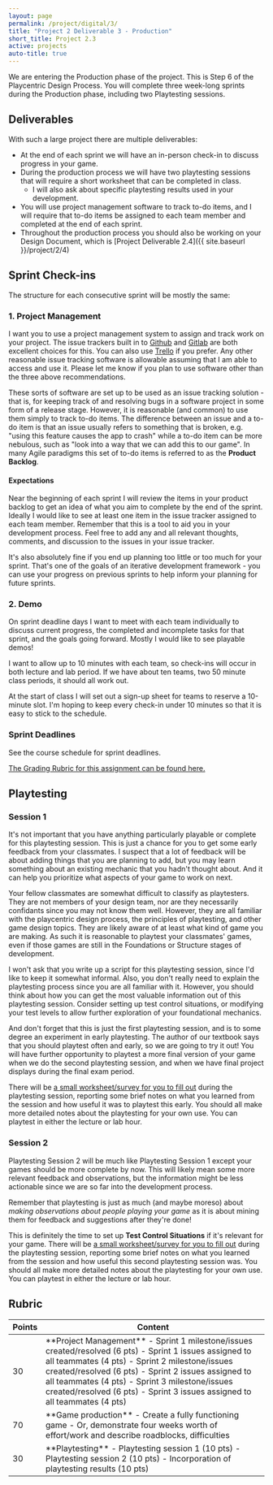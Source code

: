 ```yaml
---
layout: page
permalink: /project/digital/3/
title: "Project 2 Deliverable 3 - Production"
short_title: Project 2.3
active: projects
auto-title: true
---
```


We are entering the Production phase of the project.
This is Step 6 of the Playcentric Design Process.
You will complete three week-long sprints during the Production phase, including two Playtesting sessions.



## Deliverables

With such a large project there are multiple deliverables:

- At the end of each sprint we will have an in-person check-in to discuss progress in your game.
- During the production process we will have two playtesting sessions that will require a short worksheet that can be completed in class.
  - I will also ask about specific playtesting results used in your development.
- You will use project management software to track to-do items, and I will require that to-do items be assigned to each team member and completed at the end of each sprint.
- Throughout the production process you should also be working on your Design Document, which is [Project Deliverable 2.4]({{ site.baseurl }}/project/2/4)



## Sprint Check-ins

The structure for each consecutive sprint will be mostly the same:

### 1. Project Management

I want you to use a project management system to assign and track work on your project.
The issue trackers built in to [Github](https://github.com/) and [Gitlab](https://gitlab.com/) are both excellent choices for this.
You can also use [Trello](https://trello.com/) if you prefer.
Any other reasonable issue tracking software is allowable assuming that I am able to access and use it.
Please let me know if you plan to use software other than the three above recommendations.

These sorts of software are set up to be used as an issue tracking solution -
that is, for keeping track of and resolving bugs in a software project in some form of a release stage.
However, it is reasonable (and common) to use them simply to track to-do items.
The difference between an issue and a to-do item is that an issue usually refers to something that is broken, e.g. "using this feature causes the app to crash" while a to-do item can be more nebulous, such as "look into a way that we can add this to our game".
In many Agile paradigms this set of to-do items is referred to as the **Product Backlog**.

#### Expectations

Near the beginning of each sprint I will review the items in your product backlog to get an idea of what you aim to complete by the end of the sprint.
Ideally I would like to see at least one item in the issue tracker assigned to each team member.
Remember that this is a tool to aid you in your development process.
Feel free to add any and all relevant thoughts, comments, and discussion to the issues in your issue tracker.

It's also absolutely fine if you end up planning too little or too much for your sprint.
That's one of the goals of an iterative development framework - you can use your progress on previous sprints to help inform your planning for future sprints.

### 2. Demo

On sprint deadline days I want to meet with each team individually to discuss current progress, the completed and incomplete tasks for that sprint, and the goals going forward.
Mostly I would like to see playable demos!

I want to allow up to 10 minutes with each team, so check-ins will occur in both lecture and lab period.
If we have about ten teams, two 50 minute class periods, it should all work out.

At the start of class I will set out a sign-up sheet for teams to reserve a 10-minute slot.
I'm hoping to keep every check-in under 10 minutes so that it is easy to stick to the schedule.


### Sprint Deadlines

See the course schedule for sprint deadlines.

[The Grading Rubric for this assignment can be found here.](https://docs.google.com/document/d/13nfU5f3_lZKRYp10-n3tR8MhPJlIISMw2C1JfINM6Oo/edit?usp=sharing)


## Playtesting

### Session 1

It's not important that you have anything particularly playable or complete for this playtesting session.
This is just a chance for you to get some early feedback from your classmates.
I suspect that a lot of feedback will be about adding things that you are planning to add, but you may learn something about an existing mechanic that you hadn't thought about.
And it can help you prioritize what aspects of your game to work on next.

Your fellow classmates are somewhat difficult to classify as playtesters.
They are not members of your design team, nor are they necessarily confidants since you may not know them well.
However, they are all familiar with the playcentric design process, the principles of playtesting, and other game design topics.
They are likely aware of at least what kind of game you are making.
As such it is reasonable to playtest your classmates' games, even if those games are still in the Foundations or Structure stages of development.

I won't ask that you write up a script for this playtesting session, since I'd like to keep it somewhat informal.
Also, you don't really need to explain the playtesting process since you are all familiar with it.
However, you should think about how you can get the most valuable information out of this playtesting session.
Consider setting up test control situations, or modifying your test levels to allow further exploration of your foundational mechanics.

And don't forget that this is just the first playtesting session, and is to some degree an experiment in early playtesting.
The author of our textbook says that you should playtest often and early, so we are going to try it out!
You will have further opportunity to playtest a more final version of your game when we do the second playtesting session, and when we have final project displays during the final exam period.

There will be [a small worksheet/survey for you to fill out](https://docs.google.com/document/d/1B_yCd7u-56y6nWeqOYVG-9v6vofP1bIbQ5On_EyN1V8/edit?usp=sharing) during the playtesting session,
reporting some brief notes on what you learned from the session and how useful it was to playtest this early.
You should all make more detailed notes about the playtesting for your own use.
You can playtest in either the lecture or lab hour.

### Session 2

Playtesting Session 2 will be much like Playtesting Session 1 except your games should be more complete by now.
This will likely mean some more relevant feedback and observations, but the information might be less actionable since we are so far into the development process.

Remember that playtesting is just as much (and maybe moreso) about *making observations about people playing your game* as it is about mining them for feedback and suggestions after they're done!

This is definitely the time to set up **Test Control Situations** if it's relevant for your game.
There will be [a small worksheet/survey for you to fill out](https://docs.google.com/document/d/12aH-PQaE613s5AmjK3MKnb9SKEYAtDpUb8wpH203Zzg/edit?usp=sharing) during the playtesting session,
reporting some brief notes on what you learned from the session and how useful this second playtesting session was.
You should all make more detailed notes about the playtesting for your own use.
You can playtest in either the lecture or lab hour.



## Rubric

<table class="table table-striped table-bordered">
  <thead>
    <tr>
      <th>Points</th>
      <th>Content</th>
    </tr>
  </thead>
  <tbody>

<tr>
<td>30</td>
<td markdown="block">
**Project Management**
- Sprint 1 milestone/issues created/resolved (6 pts)
- Sprint 1 issues assigned to all teammates (4 pts)
- Sprint 2 milestone/issues created/resolved (6 pts)
- Sprint 2 issues assigned to all teammates (4 pts)
- Sprint 3 milestone/issues created/resolved (6 pts)
- Sprint 3 issues assigned to all teammates (4 pts)

</td>
</tr>

<tr>
<td>70</td>
<td markdown="block">
**Game production**
- Create a fully functioning game
- Or, demonstrate four weeks worth of effort/work and describe roadblocks, difficulties

</td>
</tr>

<tr>
<td>30</td>
<td markdown="block">
**Playtesting**
- Playtesting session 1 (10 pts)
- Playtesting session 2 (10 pts)
- Incorporation of playtesting results (10 pts)

</td>
</tr>



</tbody>
</table>

